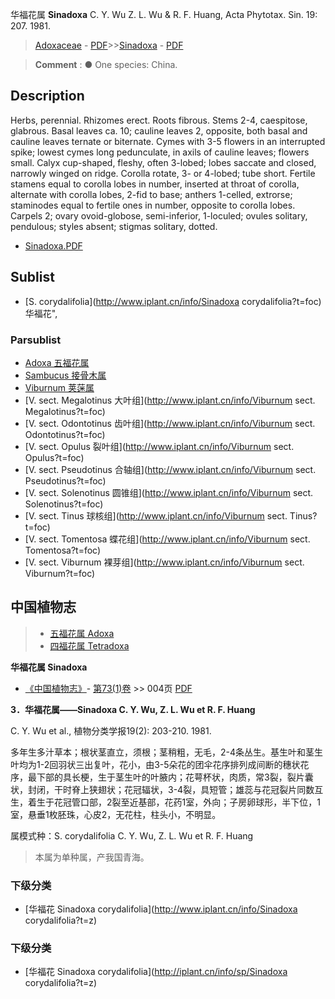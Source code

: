 华福花属 **Sinadoxa** C. Y. Wu Z. L. Wu & R. F. Huang, Acta Phytotax. Sin. 19: 207. 1981.

> [Adoxaceae](Adoxaceae-五福花科.md) - [PDF](http://www.iplant.cn/foc/pdf/Adoxaceae.pdf)>>[Sinadoxa](http://www.iplant.cn/info/Sinadoxa?t=foc) - [PDF](http://www.iplant.cn/foc/pdf/Sinadoxa.pdf)

> **Comment** : 
> ● One species: China.

## Description

Herbs, perennial. Rhizomes erect. Roots fibrous. Stems 2-4, caespitose, glabrous. Basal leaves ca. 10; cauline leaves 2, opposite, both basal and cauline leaves ternate or biternate. Cymes with 3-5 flowers in an interrupted spike; lowest cymes long pedunculate, in axils of cauline leaves; flowers small. Calyx cup-shaped, fleshy, often 3-lobed; lobes saccate and closed, narrowly winged on ridge. Corolla rotate, 3- or 4-lobed; tube short. Fertile stamens equal to corolla lobes in number, inserted at throat of corolla, alternate with corolla lobes, 2-fid to base; anthers 1-celled, extrorse; staminodes equal to fertile ones in number, opposite to corolla lobes. Carpels 2; ovary ovoid-globose, semi-inferior, 1-loculed; ovules solitary, pendulous; styles absent; stigmas solitary, dotted.

* [Sinadoxa.PDF](http://www.iplant.cn/foc/pdf/Sinadoxa.pdf)

## Sublist

* [S.  corydalifolia](http://www.iplant.cn/info/Sinadoxa corydalifolia?t=foc) 华福花",

### Parsublist

* [Adoxa  五福花属](Adoxa-五福花属.md)
* [Sambucus  接骨木属](http://www.iplant.cn/info/Sambucus?t=foc)
* [Viburnum  荚蒾属](http://www.iplant.cn/info/Viburnum?t=foc)
* [V.  sect. Megalotinus  大叶组](http://www.iplant.cn/info/Viburnum sect. Megalotinus?t=foc)
* [V.  sect. Odontotinus  齿叶组](http://www.iplant.cn/info/Viburnum sect. Odontotinus?t=foc)
* [V.  sect. Opulus  裂叶组](http://www.iplant.cn/info/Viburnum sect. Opulus?t=foc)
* [V.  sect. Pseudotinus  合轴组](http://www.iplant.cn/info/Viburnum sect. Pseudotinus?t=foc)
* [V.  sect. Solenotinus  圆锥组](http://www.iplant.cn/info/Viburnum sect. Solenotinus?t=foc)
* [V.  sect. Tinus  球核组](http://www.iplant.cn/info/Viburnum sect. Tinus?t=foc)
* [V.  sect. Tomentosa  蝶花组](http://www.iplant.cn/info/Viburnum sect. Tomentosa?t=foc)
* [V.  sect. Viburnum  裸芽组](http://www.iplant.cn/info/Viburnum sect. Viburnum?t=foc)

## 中国植物志

> * [五福花属  Adoxa](Adoxa-五福花属.md)
> * [四福花属  Tetradoxa](http://www.iplant.cn/info/Tetradoxa?t=z)

**华福花属 Sinadoxa**

* [《中国植物志》](http://www.iplant.cn/frps)- [第73(1)卷](http://www.iplant.cn/frps/vol/73(1)) >> 004页 [PDF](http://www.iplant.cn/frps/pdf/73(1)/004y.pdf)

**3．华福花属——Sinadoxa C. Y. Wu, Z. L. Wu et R. F. Huang**

C. Y. Wu et al., 植物分类学报19(2): 203-210. 1981.

多年生多汁草本；根状茎直立，须根；茎稍粗，无毛，2-4条丛生。基生叶和茎生叶均为1-2回羽状三出复叶，花小，由3-5朵花的团伞花序排列成间断的穗状花序，最下部的具长梗，生于茎生叶的叶腋内；花萼杯状，肉质，常3裂，裂片囊状，封闭，干时脊上狭翅状；花冠辐状，3-4裂，具短管；雄蕊与花冠裂片同数互生，着生于花冠管口部，2裂至近基部，花药1室，外向；子房卵球形，半下位，1室，悬垂1枚胚珠，心皮2，无花柱，柱头小，不明显。

属模式种：S. corydalifolia C. Y. Wu, Z. L. Wu et R. F. Huang

> 本属为单种属，产我国青海。

### 下级分类
* [华福花  Sinadoxa corydalifolia](http://www.iplant.cn/info/Sinadoxa corydalifolia?t=z)

### 下级分类
* [华福花  Sinadoxa corydalifolia](http://iplant.cn/info/sp/Sinadoxa corydalifolia?t=z)
